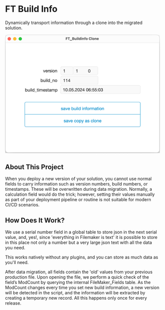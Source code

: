 # FT Build Info
Dynamically transport information through a clone into the migrated solution.



<img src="./docs/assets/screenshot.png" alt="screenshot" style="zoom:80%;" />



## About This Project

When you deploy a new version of your solution, you cannot use normal fields to carry information such as version numbers, build numbers, or timestamps. These will be overwritten during data migration. Normally, a calculation field would do the trick; however, setting their values manually as part of your deployment pipeline or routine is not suitable for modern CI/CD scenarios.



## How Does It Work?

We use a serial number field in a global table to store json in the next serial value, and, yes!, since 'everything in Filemaker is text' it is possible to store in this place not only a number but a very large json text with all the data you need. 

This works natively without any plugins, and you can store as much data as you'll need.

After data migration, all fields contain the 'old' values from your previous production file. Upon opening the file, we perform a quick check of the field’s ModCount by querying the internal FileMaker_Fields table. As the ModCount changes every time you set new build information, a new version will be detected in the script, and the information will be extracted by creating a temporary new record. All this happens only once for every release. 
